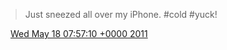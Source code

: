 > Just sneezed all over my iPhone\. \#cold \#yuck\!

<img src="../../media/tweet.ico" width="12" /> [Wed May 18 07:57:10 +0000 2011](https://twitter.com/DromerDenker/status/70759819409235968)